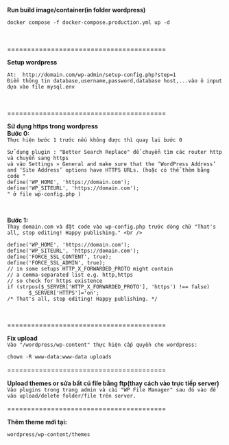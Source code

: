
**Run build image/container(in folder wordpress)** <br />
```Dockerfile
docker compose -f docker-compose.production.yml up -d
``` 
<br /> 

========================================

**Setup wordpress** 
<br /> 
```
At:  http://domain.com/wp-admin/setup-config.php?step=1
Điền thông tin database,username,password,database host,...vào ô input dựa vào file mysql.env 
``` 
<br /> 

======================================== 

**Sử dụng https trong wordpress** 
<br />
**Bước 0:** 
<br />
```Thực hiện bước 1 trước nếu không được thì quay lại bước 0``` 
<br />
```
Sử dụng plugin : "Better Search Replace" để chuyển tìm các router http và chuyển sang https 
và vào Settings » General and make sure that the ‘WordPress Address’ and ‘Site Address’ options have HTTPS URLs. (hoặc có thể thêm bằng code "
define('WP_HOME', 'https://domain.com');
define('WP_SITEURL', 'https://domain.com');
" ở file wp-config.php )
``` 
<br />

**Bước 1:**
<br />
```Thay domain.com và đặt code vào wp-config.php trước dòng chữ "That's all, stop editing! Happy publishing." <br />```
```Nginx
define('WP_HOME', 'https://domain.com');
define('WP_SITEURL', 'https://domain.com'); 
define('FORCE_SSL_CONTENT', true); 
define('FORCE_SSL_ADMIN', true); 
// in some setups HTTP_X_FORWARDED_PROTO might contain 
// a comma-separated list e.g. http,https 
// so check for https existence 
if (strpos($_SERVER['HTTP_X_FORWARDED_PROTO'], 'https') !== false) 
       $_SERVER['HTTPS']='on'; 
/* That's all, stop editing! Happy publishing. */ 
```

<br />

========================================

**Fix upload** <br />
```Vào "/wordpress/wp-content" thực hiện cấp quyền cho wordpress:``` <br />
```Dockerfile
chown -R www-data:www-data uploads
```

========================================

**Upload themes or sửa bất cú file bằng ftp(thay cách vào trực tiếp server)** <br />
```Vào plugins trong trang admin và cài "WP File Manager" sau đó vào để vào upload/delete folder/file trên server.``` <br />

========================================

**Thêm theme mới tại:** 
<br /> 
 ```
 wordpress/wp-content/themes
 ``` 
 <br />
